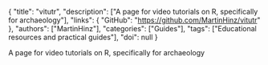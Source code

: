 {
  "title": "vitutr",
  "description": ["A page for video tutorials on R, specifically for archaeology"],
  "links": {
    "GitHub": "https://github.com/MartinHinz/vitutr"
  },
  "authors": ["MartinHinz"],
  "categories": ["Guides"],
  "tags": ["Educational resources and practical guides"],
  "doi": null
}

<!-- Generated by csv2md.R – do not edit by hand -->

A page for video tutorials on R, specifically for archaeology